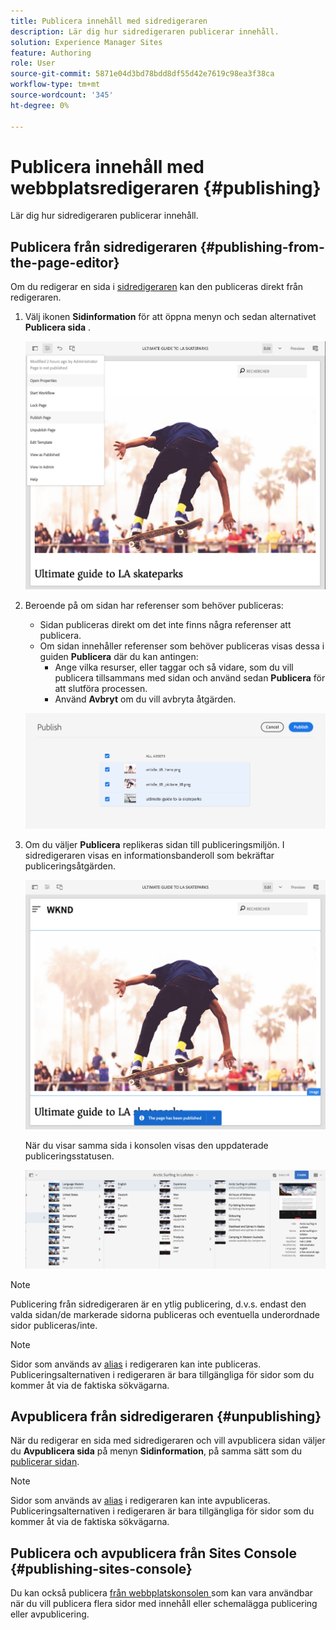 ```yaml
---
title: Publicera innehåll med sidredigeraren
description: Lär dig hur sidredigeraren publicerar innehåll.
solution: Experience Manager Sites
feature: Authoring
role: User
source-git-commit: 5871e04d3bd78bdd8df55d42e7619c98ea3f38ca
workflow-type: tm+mt
source-wordcount: '345'
ht-degree: 0%

---
```



# Publicera innehåll med webbplatsredigeraren {#publishing}

Lär dig hur sidredigeraren publicerar innehåll.

## Publicera från sidredigeraren {#publishing-from-the-page-editor}

Om du redigerar en sida i [sidredigeraren](/help/sites-cloud/authoring/page-editor/introduction.md) kan den publiceras direkt från redigeraren.

1. Välj ikonen **Sidinformation** för att öppna menyn och sedan alternativet **Publicera sida** .

   ![Publicera en sida via sidalternativ](/help/sites-cloud/authoring/assets/publishing-page-options.png)

1. Beroende på om sidan har referenser som behöver publiceras:

   * Sidan publiceras direkt om det inte finns några referenser att publicera.
   * Om sidan innehåller referenser som behöver publiceras visas dessa i guiden **Publicera** där du kan antingen:
      * Ange vilka resurser, eller taggar och så vidare, som du vill publicera tillsammans med sidan och använd sedan **Publicera** för att slutföra processen.
      * Använd **Avbryt** om du vill avbryta åtgärden.

   ![Publicerar referenser med sidan](/help/sites-cloud/authoring/assets/publishing-references.png)

1. Om du väljer **Publicera** replikeras sidan till publiceringsmiljön. I sidredigeraren visas en informationsbanderoll som bekräftar publiceringsåtgärden.

   ![Banderoll för publiceringsstatusinformation](/help/sites-cloud/authoring/assets/publishing-info.png)

   När du visar samma sida i konsolen visas den uppdaterade publiceringsstatusen.

   ![Sidpubliceringsstatus i kolumnvy i webbplatskonsolen](/help/sites-cloud/authoring/assets/publishing-status-console-column.png)

>[!NOTE]
>
>Publicering från sidredigeraren är en ytlig publicering, d.v.s. endast den valda sidan/de markerade sidorna publiceras och eventuella underordnade sidor publiceras/inte.

>[!NOTE]
>
>Sidor som används av [alias](/help/sites-cloud/authoring/sites-console/page-properties.md#advanced) i redigeraren kan inte publiceras. Publiceringsalternativen i redigeraren är bara tillgängliga för sidor som du kommer åt via de faktiska sökvägarna.

## Avpublicera från sidredigeraren {#unpublishing}

När du redigerar en sida med sidredigeraren och vill avpublicera sidan väljer du **Avpublicera sida** på menyn **Sidinformation**, på samma sätt som du [publicerar sidan](#publishing-from-the-editor).

>[!NOTE]
>
>Sidor som används av [alias](/help/sites-cloud/authoring/sites-console/page-properties.md#advanced) i redigeraren kan inte avpubliceras. Publiceringsalternativen i redigeraren är bara tillgängliga för sidor som du kommer åt via de faktiska sökvägarna.

## Publicera och avpublicera från Sites Console {#publishing-sites-console}

Du kan också publicera [ från webbplatskonsolen ](/help/sites-cloud/authoring/sites-console/publishing-pages.md) som kan vara användbar när du vill publicera flera sidor med innehåll eller schemalägga publicering eller avpublicering.
